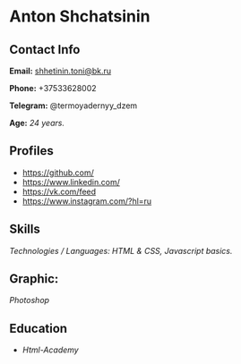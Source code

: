 # Anton Shchatsinin

## Contact Info

**Email:** shhetinin.toni@bk.ru

**Phone:** +37533628002

**Telegram:** @termoyadernyy_dzem

**Age:**
*24 years.*

## Profiles

* https://github.com/  
* https://www.linkedin.com/  
* https://vk.com/feed  
* https://www.instagram.com/?hl=ru


## Skills

*Technologies / Languages: HTML & CSS, Javascript  basics.*

## Graphic:

*Photoshop*

## Education 

* *Html-Academy* 